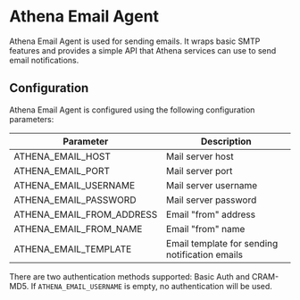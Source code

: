 # Athena Email Agent

Athena Email Agent is used for sending emails. It wraps basic SMTP features and 
provides a simple API that Athena services can use to send email notifications.

## Configuration

Athena Email Agent is configured using the following configuration parameters:

| Parameter                           | Description                                                             |
| ----------------------------------- | ----------------------------------------------------------------------- |
| ATHENA_EMAIL_HOST                       | Mail server host                                                        |
| ATHENA_EMAIL_PORT                       | Mail server port                                                        |
| ATHENA_EMAIL_USERNAME                   | Mail server username                                                    |
| ATHENA_EMAIL_PASSWORD                   | Mail server password                                                    |
| ATHENA_EMAIL_FROM_ADDRESS               | Email "from" address                                                    |
| ATHENA_EMAIL_FROM_NAME                  | Email "from" name                                                       |
| ATHENA_EMAIL_TEMPLATE                   | Email template for sending notification emails                          |

There are two authentication methods supported: Basic Auth and CRAM-MD5.
If `ATHENA_EMAIL_USERNAME` is empty, no authentication will be used.